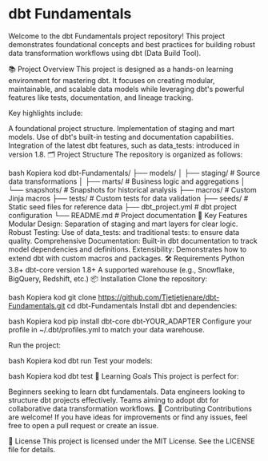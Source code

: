 # dbt Fundamentals
Welcome to the dbt Fundamentals project repository! This project demonstrates foundational concepts and best practices for building robust data transformation workflows using dbt (Data Build Tool).

📚 Project Overview
This project is designed as a hands-on learning environment for mastering dbt. It focuses on creating modular, maintainable, and scalable data models while leveraging dbt's powerful features like tests, documentation, and lineage tracking.

Key highlights include:

A foundational project structure.
Implementation of staging and mart models.
Use of dbt's built-in testing and documentation capabilities.
Integration of the latest dbt features, such as data_tests: introduced in version 1.8.
🗂️ Project Structure
The repository is organized as follows:

bash
Kopiera kod
dbt-Fundamentals/
├── models/
│   ├── staging/          # Source data transformations
│   ├── marts/            # Business logic and aggregations
│   └── snapshots/        # Snapshots for historical analysis
├── macros/               # Custom Jinja macros
├── tests/                # Custom tests for data validation
├── seeds/                # Static seed files for reference data
├── dbt_project.yml       # dbt project configuration
└── README.md             # Project documentation
🚀 Key Features
Modular Design: Separation of staging and mart layers for clear logic.
Robust Testing: Use of data_tests: and traditional tests: to ensure data quality.
Comprehensive Documentation: Built-in dbt documentation to track model dependencies and definitions.
Extensibility: Demonstrates how to extend dbt with custom macros and packages.
🛠️ Requirements
Python 3.8+
dbt-core version 1.8+
A supported warehouse (e.g., Snowflake, BigQuery, Redshift, etc.)
📦 Installation
Clone the repository:

bash
Kopiera kod
git clone https://github.com/Tjetjetjenare/dbt-Fundamentals.git
cd dbt-Fundamentals
Install dbt and dependencies:

bash
Kopiera kod
pip install dbt-core dbt-YOUR_ADAPTER
Configure your profile in ~/.dbt/profiles.yml to match your data warehouse.

Run the project:

bash
Kopiera kod
dbt run
Test your models:

bash
Kopiera kod
dbt test
📘 Learning Goals
This project is perfect for:

Beginners seeking to learn dbt fundamentals.
Data engineers looking to structure dbt projects effectively.
Teams aiming to adopt dbt for collaborative data transformation workflows.
🌟 Contributing
Contributions are welcome! If you have ideas for improvements or find any issues, feel free to open a pull request or create an issue.

📜 License
This project is licensed under the MIT License. See the LICENSE file for details.
